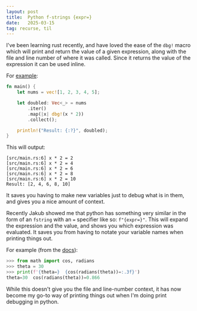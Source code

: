 ```yaml
---
layout: post
title:  Python f-strings {expr=}
date:   2025-03-15
tag: recurse, til
---
```

I've been learning rust recently, and have loved the ease of the `dbg!` macro which will print and return the value of a given expression, along with the file and line number of where it was called. Since it returns the value of the expression it can be used inline. 

For [example](https://play.rust-lang.org/?version=stable&mode=debug&edition=2024&gist=65b0f0a6325cb1d758810c347ce3b697):

```rust
fn main() {
    let nums = vec![1, 2, 3, 4, 5];

    let doubled: Vec<_> = nums
        .iter()
        .map(|x| dbg!(x * 2))
        .collect();

    println!("Result: {:?}", doubled);
}
```
This will output:
```
[src/main.rs:6] x * 2 = 2
[src/main.rs:6] x * 2 = 4
[src/main.rs:6] x * 2 = 6
[src/main.rs:6] x * 2 = 8
[src/main.rs:6] x * 2 = 10
Result: [2, 4, 6, 8, 10]
```

It saves you having to make new variables just to debug what is in them, and gives you a nice amount of context.

Recently Jakub showed me that python has something very similar in the form of an `fstring` with an `=` specifier like so: `f"{expr=}"`. This will expand the expression and the value, and shows you which expression was evaluated. It saves you from having to notate your variable names when printing things out.

For example (from the [docs](https://docs.python.org/3/whatsnew/3.8.html#f-strings-support-for-self-documenting-expressions-and-debugging)):

```python
>>> from math import cos, radians
>>> theta = 30
>>> print(f'{theta=}  {cos(radians(theta))=:.3f}')
theta=30  cos(radians(theta))=0.866
```

While this doesn't give you the file and line-number context, it has now become my go-to way of printing things out when I'm doing print debugging in python.